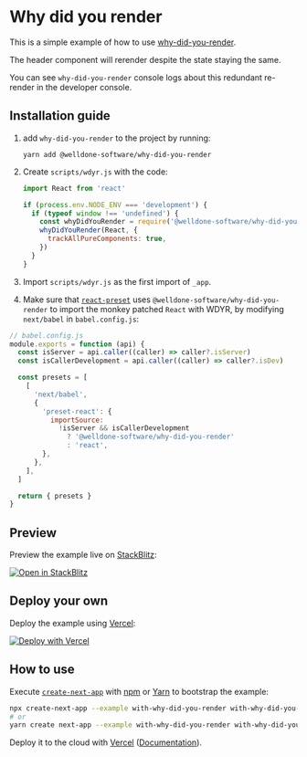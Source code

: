 # Why did you render

This is a simple example of how to use [why-did-you-render](https://github.com/welldone-software/why-did-you-render).

The header component will rerender despite the state staying the same.

You can see `why-did-you-render` console logs about this redundant re-render in the developer console.

## Installation guide

1. add `why-did-you-render` to the project by running:

   ```
   yarn add @welldone-software/why-did-you-render
   ```

1. Create `scripts/wdyr.js` with the code:

   ```jsx
   import React from 'react'

   if (process.env.NODE_ENV === 'development') {
     if (typeof window !== 'undefined') {
       const whyDidYouRender = require('@welldone-software/why-did-you-render')
       whyDidYouRender(React, {
         trackAllPureComponents: true,
       })
     }
   }
   ```

1. Import `scripts/wdyr.js` as the first import of `_app`.

1. Make sure that [`react-preset`](https://babeljs.io/docs/en/babel-preset-react) uses `@welldone-software/why-did-you-render` to import the monkey patched `React` with WDYR, by modifying `next/babel` in `babel.config.js`:

```jsx
// babel.config.js
module.exports = function (api) {
  const isServer = api.caller((caller) => caller?.isServer)
  const isCallerDevelopment = api.caller((caller) => caller?.isDev)

  const presets = [
    [
      'next/babel',
      {
        'preset-react': {
          importSource:
            !isServer && isCallerDevelopment
              ? '@welldone-software/why-did-you-render'
              : 'react',
        },
      },
    ],
  ]

  return { presets }
}
```

## Preview

Preview the example live on [StackBlitz](http://stackblitz.com/):

[![Open in StackBlitz](https://developer.stackblitz.com/img/open_in_stackblitz.svg)](https://stackblitz.com/github/vercel/next.js/tree/canary/examples/with-why-did-you-render)

## Deploy your own

Deploy the example using [Vercel](https://vercel.com?utm_source=github&utm_medium=readme&utm_campaign=next-example):

[![Deploy with Vercel](https://vercel.com/button)](https://vercel.com/new/git/external?repository-url=https://github.com/vercel/next.js/tree/canary/examples/with-why-did-you-render&project-name=with-why-did-you-render&repository-name=with-why-did-you-render)

## How to use

Execute [`create-next-app`](https://github.com/vercel/next.js/tree/canary/packages/create-next-app) with [npm](https://docs.npmjs.com/cli/init) or [Yarn](https://yarnpkg.com/lang/en/docs/cli/create/) to bootstrap the example:

```bash
npx create-next-app --example with-why-did-you-render with-why-did-you-render-app
# or
yarn create next-app --example with-why-did-you-render with-why-did-you-render-app
```

Deploy it to the cloud with [Vercel](https://vercel.com/new?filter=next.js&utm_source=github&utm_medium=readme&utm_campaign=next-example) ([Documentation](https://nextjs.org/docs/deployment)).
